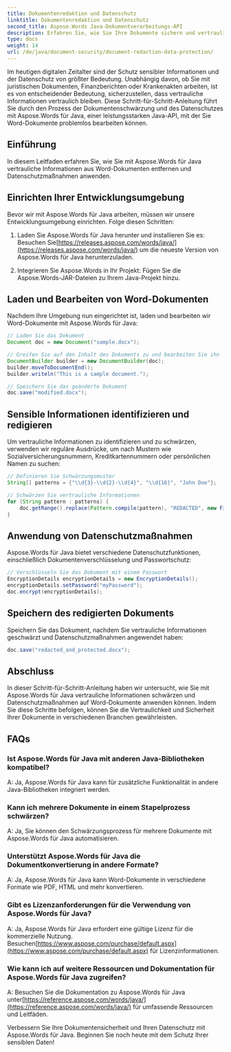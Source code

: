 ```yaml
---
title: Dokumentenredaktion und Datenschutz
linktitle: Dokumentenredaktion und Datenschutz
second_title: Aspose.Words Java-Dokumentverarbeitungs-API
description: Erfahren Sie, wie Sie Ihre Dokumente sichern und vertrauliche Daten mit Aspose.Words für Java schwärzen. Schritt-für-Schritt-Anleitung mit Quellcode.
type: docs
weight: 14
url: /de/java/document-security/document-redaction-data-protection/
---
```


Im heutigen digitalen Zeitalter sind der Schutz sensibler Informationen und der Datenschutz von größter Bedeutung. Unabhängig davon, ob Sie mit juristischen Dokumenten, Finanzberichten oder Krankenakten arbeiten, ist es von entscheidender Bedeutung, sicherzustellen, dass vertrauliche Informationen vertraulich bleiben. Diese Schritt-für-Schritt-Anleitung führt Sie durch den Prozess der Dokumentenschwärzung und des Datenschutzes mit Aspose.Words für Java, einer leistungsstarken Java-API, mit der Sie Word-Dokumente problemlos bearbeiten können.

## Einführung

In diesem Leitfaden erfahren Sie, wie Sie mit Aspose.Words für Java vertrauliche Informationen aus Word-Dokumenten entfernen und Datenschutzmaßnahmen anwenden. 

## Einrichten Ihrer Entwicklungsumgebung

Bevor wir mit Aspose.Words für Java arbeiten, müssen wir unsere Entwicklungsumgebung einrichten. Folge diesen Schritten:

1.  Laden Sie Aspose.Words für Java herunter und installieren Sie es: Besuchen Sie[https://releases.aspose.com/words/java/](https://releases.aspose.com/words/java/) um die neueste Version von Aspose.Words für Java herunterzuladen.

2. Integrieren Sie Aspose.Words in Ihr Projekt: Fügen Sie die Aspose.Words-JAR-Dateien zu Ihrem Java-Projekt hinzu.

## Laden und Bearbeiten von Word-Dokumenten

Nachdem Ihre Umgebung nun eingerichtet ist, laden und bearbeiten wir Word-Dokumente mit Aspose.Words für Java:

```java
// Laden Sie das Dokument
Document doc = new Document("sample.docx");

// Greifen Sie auf den Inhalt des Dokuments zu und bearbeiten Sie ihn
DocumentBuilder builder = new DocumentBuilder(doc);
builder.moveToDocumentEnd();
builder.writeln("This is a sample document.");

// Speichern Sie das geänderte Dokument
doc.save("modified.docx");
```

## Sensible Informationen identifizieren und redigieren

Um vertrauliche Informationen zu identifizieren und zu schwärzen, verwenden wir reguläre Ausdrücke, um nach Mustern wie Sozialversicherungsnummern, Kreditkartennummern oder persönlichen Namen zu suchen:

```java
// Definieren Sie Schwärzungsmuster
String[] patterns = {"\\d{3}-\\d{2}-\\d{4}", "\\d{16}", "John Doe"};

// Schwärzen Sie vertrauliche Informationen
for (String pattern : patterns) {
    doc.getRange().replace(Pattern.compile(pattern), "REDACTED", new FindReplaceOptions());
}
```

## Anwendung von Datenschutzmaßnahmen

Aspose.Words für Java bietet verschiedene Datenschutzfunktionen, einschließlich Dokumentenverschlüsselung und Passwortschutz:

```java
// Verschlüsseln Sie das Dokument mit einem Passwort
EncryptionDetails encryptionDetails = new EncryptionDetails();
encryptionDetails.setPassword("myPassword");
doc.encrypt(encryptionDetails);
```

## Speichern des redigierten Dokuments

Speichern Sie das Dokument, nachdem Sie vertrauliche Informationen geschwärzt und Datenschutzmaßnahmen angewendet haben:

```java
doc.save("redacted_and_protected.docx");
```

## Abschluss

In dieser Schritt-für-Schritt-Anleitung haben wir untersucht, wie Sie mit Aspose.Words für Java vertrauliche Informationen schwärzen und Datenschutzmaßnahmen auf Word-Dokumente anwenden können. Indem Sie diese Schritte befolgen, können Sie die Vertraulichkeit und Sicherheit Ihrer Dokumente in verschiedenen Branchen gewährleisten.

## FAQs

### Ist Aspose.Words für Java mit anderen Java-Bibliotheken kompatibel?

A: Ja, Aspose.Words für Java kann für zusätzliche Funktionalität in andere Java-Bibliotheken integriert werden.

### Kann ich mehrere Dokumente in einem Stapelprozess schwärzen?

A: Ja, Sie können den Schwärzungsprozess für mehrere Dokumente mit Aspose.Words für Java automatisieren.

### Unterstützt Aspose.Words für Java die Dokumentkonvertierung in andere Formate?

A: Ja, Aspose.Words für Java kann Word-Dokumente in verschiedene Formate wie PDF, HTML und mehr konvertieren.

### Gibt es Lizenzanforderungen für die Verwendung von Aspose.Words für Java?

 A: Ja, Aspose.Words für Java erfordert eine gültige Lizenz für die kommerzielle Nutzung. Besuchen[https://www.aspose.com/purchase/default.aspx](https://www.aspose.com/purchase/default.aspx) für Lizenzinformationen.

### Wie kann ich auf weitere Ressourcen und Dokumentation für Aspose.Words für Java zugreifen?

A: Besuchen Sie die Dokumentation zu Aspose.Words für Java unter[https://reference.aspose.com/words/java/](https://reference.aspose.com/words/java/) für umfassende Ressourcen und Leitfäden.

Verbessern Sie Ihre Dokumentensicherheit und Ihren Datenschutz mit Aspose.Words für Java. Beginnen Sie noch heute mit dem Schutz Ihrer sensiblen Daten!